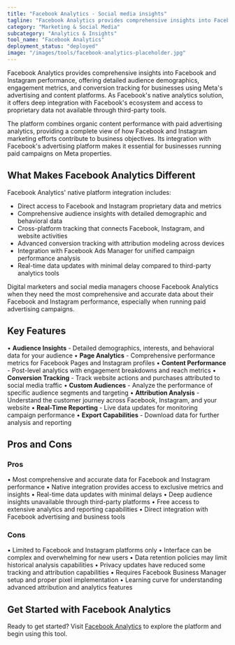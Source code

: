 ```yaml
---
title: "Facebook Analytics - Social media insights"
tagline: "Facebook Analytics provides comprehensive insights into Facebook and Instagram performance, offering detailed audience demographics, engagement metrics, and conversion tracking..."
category: "Marketing & Social Media"
subcategory: "Analytics & Insights"
tool_name: "Facebook Analytics"
deployment_status: "deployed"
image: "/images/tools/facebook-analytics-placeholder.jpg"
---
```


Facebook Analytics provides comprehensive insights into Facebook and Instagram performance, offering detailed audience demographics, engagement metrics, and conversion tracking for businesses using Meta's advertising and content platforms. As Facebook's native analytics solution, it offers deep integration with Facebook's ecosystem and access to proprietary data not available through third-party tools.

The platform combines organic content performance with paid advertising analytics, providing a complete view of how Facebook and Instagram marketing efforts contribute to business objectives. Its integration with Facebook's advertising platform makes it essential for businesses running paid campaigns on Meta properties.

## What Makes Facebook Analytics Different

Facebook Analytics' native platform integration includes:
- Direct access to Facebook and Instagram proprietary data and metrics
- Comprehensive audience insights with detailed demographic and behavioral data
- Cross-platform tracking that connects Facebook, Instagram, and website activities
- Advanced conversion tracking with attribution modeling across devices
- Integration with Facebook Ads Manager for unified campaign performance analysis
- Real-time data updates with minimal delay compared to third-party analytics tools

Digital marketers and social media managers choose Facebook Analytics when they need the most comprehensive and accurate data about their Facebook and Instagram performance, especially when running paid advertising campaigns.

## Key Features

• **Audience Insights** - Detailed demographics, interests, and behavioral data for your audience
• **Page Analytics** - Comprehensive performance metrics for Facebook Pages and Instagram profiles
• **Content Performance** - Post-level analytics with engagement breakdowns and reach metrics
• **Conversion Tracking** - Track website actions and purchases attributed to social media traffic
• **Custom Audiences** - Analyze the performance of specific audience segments and targeting
• **Attribution Analysis** - Understand the customer journey across Facebook, Instagram, and your website
• **Real-Time Reporting** - Live data updates for monitoring campaign performance
• **Export Capabilities** - Download data for further analysis and reporting

## Pros and Cons

### Pros
• Most comprehensive and accurate data for Facebook and Instagram performance
• Native integration provides access to exclusive metrics and insights
• Real-time data updates with minimal delays
• Deep audience insights unavailable through third-party platforms
• Free access to extensive analytics and reporting capabilities
• Direct integration with Facebook advertising and business tools

### Cons
• Limited to Facebook and Instagram platforms only
• Interface can be complex and overwhelming for new users
• Data retention policies may limit historical analysis capabilities
• Privacy updates have reduced some tracking and attribution capabilities
• Requires Facebook Business Manager setup and proper pixel implementation
• Learning curve for understanding advanced attribution and analytics features

## Get Started with Facebook Analytics

Ready to get started? Visit [Facebook Analytics](https://www.facebook.com/business/insights) to explore the platform and begin using this tool.
